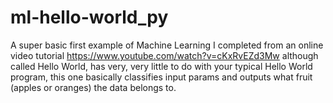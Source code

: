 # ml-hello-world_py

A super basic first example of Machine Learning I completed from an online video tutorial https://www.youtube.com/watch?v=cKxRvEZd3Mw
although called Hello World, has very, very little to do with your typical Hello World program, this one basically classifies input 
params and outputs what fruit (apples or oranges) the data belongs to. 
